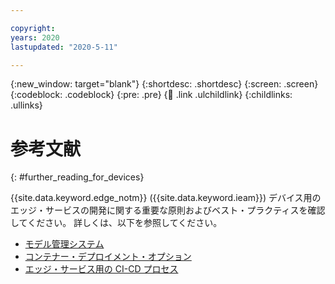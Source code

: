 ```yaml
---

copyright:
years: 2020
lastupdated: "2020-5-11"

---
```


{:new_window: target="blank"}
{:shortdesc: .shortdesc}
{:screen: .screen}
{:codeblock: .codeblock}
{:pre: .pre}
{:child: .link .ulchildlink}
{:childlinks: .ullinks}

# 参考文献
{: #further_reading_for_devices}

{{site.data.keyword.edge_notm}} ({{site.data.keyword.ieam}}) デバイス用のエッジ・サービスの開発に関する重要な原則およびベスト・プラクティスを確認してください。 詳しくは、以下を参照してください。

* [モデル管理システム](../OH/docs/developing/model_management_details.md)
* [コンテナー・デプロイメント・オプション](container_deployment_options.md)
* [エッジ・サービス用の CI-CD プロセス](cicd_process.md)
